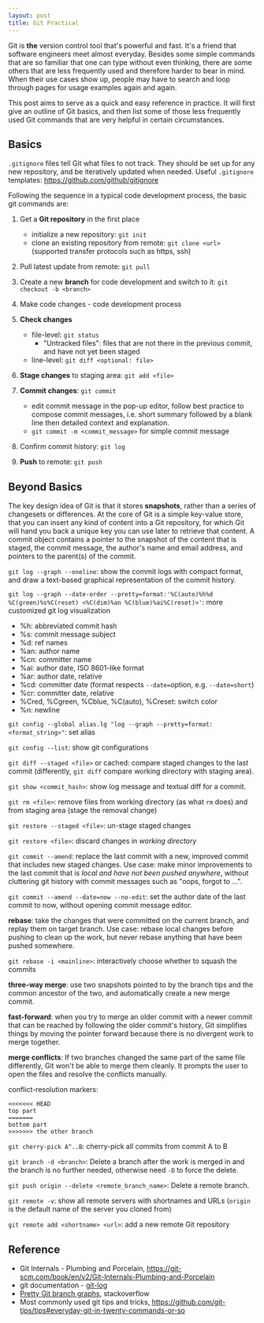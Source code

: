 ```yaml
---
layout: post
title: Git Practical
---
```


Git is **the** version control tool that's powerful and fast. It's a friend that software engineers meet almost everyday. Besides some simple commands that are so familiar that one can type without even thinking, there are some others that are less frequently used and therefore harder to bear in mind. When their use cases show up, people may have to search and loop through pages for usage examples again and again.

This post aims to serve as a quick and easy reference in practice. It will first give an outline of Git basics, and then list some of those less frequently used Git commands that are very helpful in certain circumstances.

## Basics

`.gitignore` files tell Git what files to not track. They should be set up for any new repository, and be iteratively updated when needed. Useful `.gitignore` templates: <https://github.com/github/gitignore>

Following the sequence in a typical code development process, the basic git commands are:

1. Get a **Git repository** in the first place
   * initialize a new repository: `git init`
   * clone an existing repository from remote: `git clone <url>` (supported transfer protocols such as https, ssh)

2. Pull latest update from remote: `git pull`

3. Create a new **branch** for code development and switch to it: `git checkout -b <branch>`

4. Make code changes - code development process

5. **Check changes**
   * file-level: `git status`
     * "Untracked files": files that are not there in the previous commit, and have not yet been staged
   * line-level: `git diff <optional: file>`

6. **Stage changes** to staging area: `git add <file>`

7. **Commit changes**: `git commit`
   * edit commit message in the pop-up editor, follow best practice to compose commit messages, i.e. short summary followed by a blank line then detailed context and explanation.
   * `git commit -m <commit_message>` for simple commit message

8. Confirm commit history: `git log`

9. **Push** to remote: `git push`

## Beyond Basics

The key design idea of Git is that it stores **snapshots**, rather than a series of changesets or differences. At the core of Git is a simple key-value store, that you can insert any kind of content into a Git repository, for which Git will hand you back a unique key you can use later to retrieve that content. A commit object contains a pointer to the snapshot of the content that is staged, the commit message, the author's name and email address, and pointers to the parent(s) of the commit.

`git log --graph --oneline`: show the commit logs with compact format, and draw a text-based graphical representation of the commit history.

`git log --graph --date-order --pretty=format:'%C(auto)%h%d %C(green)%s%C(reset) <%C(dim)%an %C(blue)%ai%C(reset)>'`: more customized git log visualization

- %h: abbreviated commit hash
- %s: commit message subject
- %d: ref names
- %an: author name
- %cn: committer name
- %ai: author date, ISO 8601-like format
- %ar: author date, relative
- %cd: committer date (format respects `--date=`option, e.g. `--date=short`)
- %cr: committer date, relative
- %Cred, %Cgreen, %Cblue, %C(auto), %Creset: switch color
- %n: newline

`git config --global alias.lg "log --graph --pretty=format:<format_string>"`: set alias

`git config --list`: show git configurations

`git diff --staged <file>` or cached: compare staged changes to the last commit (differently, `git diff` compare working directory with staging area).

`git show <commit_hash>`: show log message and textual diff for a commit.

`git rm <file>`: remove files from working directory (as what `rm` does) and from staging area (stage the removal change)

`git restore --staged <file>`: un-stage staged changes

`git restore <file>`: discard changes in *working directory*

`git commit --amend`: replace the last commit with a new, improved commit that includes new staged changes. Use case: make minor improvements to the last commit that is *local and have not been pushed anywhere*, without cluttering git history with commit messages such as "oops, forgot to ...".

`git commit --amend --date=now --no-edit`: set the author date of the last commit to now, without opening commit message editor.

**rebase**: take the changes that were committed on the current branch, and replay them on target branch. Use case: rebase local changes before pushing to clean up the work, but never rebase anything that have been pushed somewhere.

`git rebase -i <mainline>`: interactively choose whether to squash the commits

**three-way merge**: use two snapshots pointed to by the branch tips and the common ancestor of the two, and automatically create a new merge commit.

**fast-forward**: when you try to merge an older commit with a newer commit that can be reached by following the older commit's history, Git simplifies things by moving the pointer forward because there is no divergent work to merge together.

**merge conflicts**: If two branches changed the same part of the same file differently, Git won't be able to merge them cleanly. It prompts the user to open the files and resolve the conflicts manually.

conflict-resolution markers:
```
<<<<<<< HEAD
top part
=======
bottom part
>>>>>>> the other branch
```

`git cherry-pick A^..B`: cherry-pick all commits from commit A to B

`git branch -d <branch>`: Delete a branch after the work is merged in and the branch is no further needed, otherwise need `-D` to force the delete.

`git push origin --delete <remote_branch_name>`: Delete a remote branch.

`git remote -v`: show all remote servers with shortnames and URLs (`origin` is the default name of the server you cloned from)

`git remote add <shortname> <url>`: add a new remote Git repository

## Reference

- Git Internals - Plumbing and Porcelain, <https://git-scm.com/book/en/v2/Git-Internals-Plumbing-and-Porcelain>
- git documentation - [git-log](https://git-scm.com/docs/git-log)
- [Pretty Git branch graphs](https://stackoverflow.com/questions/1057564/pretty-git-branch-graphs), stackoverflow
- Most commonly used git tips and tricks, <https://github.com/git-tips/tips#everyday-git-in-twenty-commands-or-so>